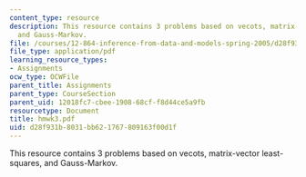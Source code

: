 ```yaml
---
content_type: resource
description: This resource contains 3 problems based on vecots, matrix-vector least-squares,
  and Gauss-Markov.
file: /courses/12-864-inference-from-data-and-models-spring-2005/d28f931b8031bb621767809163f00d1f_hmwk3.pdf
file_type: application/pdf
learning_resource_types:
- Assignments
ocw_type: OCWFile
parent_title: Assignments
parent_type: CourseSection
parent_uid: 12018fc7-cbee-1908-68cf-f8d44ce5a9fb
resourcetype: Document
title: hmwk3.pdf
uid: d28f931b-8031-bb62-1767-809163f00d1f
---
```

This resource contains 3 problems based on vecots, matrix-vector least-squares, and Gauss-Markov.

